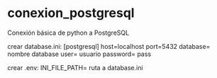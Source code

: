 # conexion_postgresql
Conexión básica de python a PostgreSQL

crear database.ini:
[postgresql]
host=localhost
port=5432
database= nombre database
user= usuario
password= pass

crear .env:
INI_FILE_PATH= ruta a database.ini
